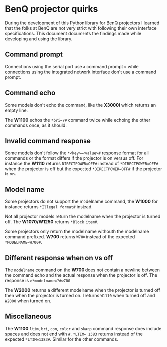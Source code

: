 # BenQ projector quirks

During the development of this Python library for BenQ projectors I learned that the folks at BenQ are not very strict with following their own interface specifications. This document documents the findings made while developing and using the library.

## Command prompt

Connections using the serial port use a command prompt `>` while connections using the integrated network interface don't use a command prompt.

## Command echo

Some models don't echo the command, like the **X3000i** which returns an empty line.

The **W1100** echos the `*bri=?#` command twice while echoing the other commands once, as it should.

## Invalid command response

Some models don't follow the `*<key>=<value>#` response format for all commands or the format differs if the projector is on versus off. For instance the **W1110** returns `DIRECTPOWER=OFF#` instead of `*DIRECTPOWER=OFF#` when the projector is off but the expected `*DIRECTPOWER=OFF#` if the projector is on.

## Model name

Some projectors do not support the modelname command, the **W1000** for instance returns `*Illegal format#` instead.

Not all projector models return the modelname when the projector is turned off. The **W1070/W1250** returns `*Block item#`.

Some projectors only return the model name withouth the modelname command prefixed. **W700** returns `W700` instead of the expected `*MODELNAME=W700#`.

## Different response when on vs off

The `modelname` command on the **W700** does not contain a newline between the command echo and the actual response when the projector is off. The response is `>*modelname=?#w700`

The **W2000** returns a different modelname when the projector is turned off then when the projector is turned on. I returns `W1110` when turned off and `W2000` when turned on.

## Miscellaneous 

The **W1100** `ltim`, `bri`, `con`, `color` and `sharp` command response does include spaces and does not end with `#`. `*LTIM= 1383` returns instead of the expected `*LTIM=1383#`. Similar for the other commands.